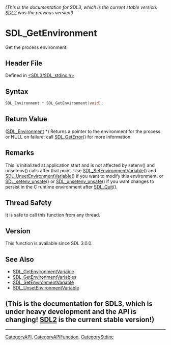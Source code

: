 ###### (This is the documentation for SDL3, which is the current stable version. [SDL2](https://wiki.libsdl.org/SDL2/) was the previous version!)
# SDL_GetEnvironment

Get the process environment.

## Header File

Defined in [<SDL3/SDL_stdinc.h>](https://github.com/libsdl-org/SDL/blob/main/include/SDL3/SDL_stdinc.h)

## Syntax

```c
SDL_Environment * SDL_GetEnvironment(void);
```

## Return Value

([SDL_Environment](SDL_Environment) *) Returns a pointer to the environment
for the process or NULL on failure; call [SDL_GetError](SDL_GetError)() for
more information.

## Remarks

This is initialized at application start and is not affected by setenv()
and unsetenv() calls after that point. Use
[SDL_SetEnvironmentVariable](SDL_SetEnvironmentVariable)() and
[SDL_UnsetEnvironmentVariable](SDL_UnsetEnvironmentVariable)() if you want
to modify this environment, or [SDL_setenv_unsafe](SDL_setenv_unsafe)() or
[SDL_unsetenv_unsafe](SDL_unsetenv_unsafe)() if you want changes to persist
in the C runtime environment after [SDL_Quit](SDL_Quit)().

## Thread Safety

It is safe to call this function from any thread.

## Version

This function is available since SDL 3.0.0.

## See Also

- [SDL_GetEnvironmentVariable](SDL_GetEnvironmentVariable)
- [SDL_GetEnvironmentVariables](SDL_GetEnvironmentVariables)
- [SDL_SetEnvironmentVariable](SDL_SetEnvironmentVariable)
- [SDL_UnsetEnvironmentVariable](SDL_UnsetEnvironmentVariable)


## (This is the documentation for SDL3, which is under heavy development and the API is changing! [SDL2](https://wiki.libsdl.org/SDL2/) is the current stable version!)



----
[CategoryAPI](CategoryAPI), [CategoryAPIFunction](CategoryAPIFunction), [CategoryStdinc](CategoryStdinc)


